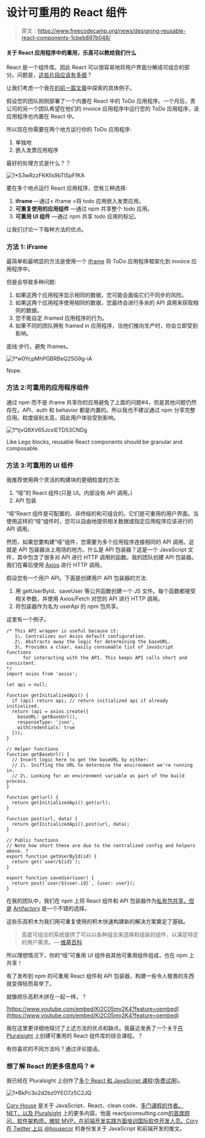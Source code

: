 # 设计可重用的 React 组件

> 原文：<https://www.freecodecamp.org/news/designing-reusable-react-components-1cbeb897b048/>

#### 关于 React 应用程序中的重用，乐高可以教给我们什么

React 是一个组件库。因此 React 可以很容易地将用户界面分解成可组合的部分。问题是，[这些片段应该有多细](http://sethgodin.typepad.com/seths_blog/2017/12/granularity.html)？

让我们考虑一个我在[的前一篇文章](https://medium.freecodecamp.org/reusable-web-application-strategies-d51517ea68c8)中探索的具体例子。

假设您的团队刚刚部署了一个内置在 React 中的 ToDo 应用程序。一个月后，贵公司的另一个团队希望在他们的 invoice 应用程序中运行您的 ToDo 应用程序，该应用程序也内置在 React 中。

所以现在你需要在两个地方运行你的 ToDo 应用程序:

1.  单独地
2.  嵌入发票应用程序

最好的处理方式是什么？？

![1*S3wRzzFKKlls9bTlSpFfKA](img/44524de1d7e818073a2166deab7bcc74.png)

要在多个地点运行 React 应用程序，您有三种选择:

1.  **iframe** —通过< iframe >将 todo 应用嵌入发票应用。
2.  **可重复使用的应用组件** —通过 npm 共享整个 todo 应用。
3.  **可重用 UI 组件** —通过 npm 共享 todo 应用的标记。

让我们讨论一下每种方法的优点。

### 方法 1: iFrame

最简单和最明显的方法是使用一个 [iframe](https://developer.mozilla.org/en-US/docs/Web/HTML/Element/iframe) 将 ToDo 应用程序框架化到 invoice 应用程序中。

但是会导致多种问题:

1.  如果这两个应用程序显示相同的数据，您可能会面临它们不同步的风险。
2.  如果这两个应用程序使用相同的数据，您最终会进行多余的 API 调用来获取相同的数据。
3.  您不能自定 iframed 应用程序的行为。
4.  如果不同的团队拥有 framed in 应用程序，当他们推向生产时，你会立即受到影响。

底线:步行。避免 iframes。

![1*w0YcpMhPGBRBeQ25G9g-iA](img/5aad70cfe72a3600a0f9d6043ff23de8.png)

Nope.

### 方法 2:可重用的应用程序组件

通过 npm 而不是 iframe 共享你的应用避免了上面的问题#4，但是其他问题仍然存在。API、auth 和 behavior 都是内置的。所以我也不建议通过 npm 分享完整应用。粒度级别太高，因此用户体验受到影响。

![1*tjvQ8XV65JcxIETD53CNDg](img/f3452431e1d11a53e085c75d19631cc2.png)

Like Lego blocks, reusable React components should be granular and composable.

### 方法 3:可重用的 UI 组件

我推荐使用两个灵活的构建块的更细粒度的方法:

1.  “哑”的 React 组件(只是 UI。内部没有 API 调用。)
2.  API 包装

“哑”React 组件是可配置的、非终结的和可组合的。它们是可重用的用户界面。当使用这样的“哑”组件时，您可以自由地提供相关数据或指定应用程序应该进行的 API 调用。

然而，如果您要构建“哑”组件，您需要为多个应用程序连接相同的 API 调用。这就是 API 包装器派上用场的地方。什么是 API 包装器？这是一个 JavaScript 文件，其中包含了很多对 API 进行 HTTP 调用的函数。我的团队创建 API 包装器。我们在幕后使用 [Axios](https://github.com/axios/axios) 进行 HTTP 调用。

假设您有一个用户 API。下面是创建用户 API 包装器的方法:

1.  用 getUserById、saveUser 等公共函数创建一个 JS 文件。每个函数都接受相关参数，并使用 Axios/Fetch 对您的 API 进行 HTTP 调用。
2.  将包装器作为名为 userApi 的 npm 包共享。

这里有一个例子。

```
/* This API wrapper is useful because it:
   1\. Centralizes our Axios default configuration.
   2\. Abstracts away the logic for determining the baseURL.
   3\. Provides a clear, easily consumable list of JavaScript functions
      for interacting with the API. This keeps API calls short and consistent. 
*/
import axios from 'axios';

let api = null;

function getInitializedApi() {
  if (api) return api; // return initialized api if already initialized.
  return (api = axios.create({
    baseURL: getBaseUrl(),
    responseType: 'json',
    withCredentials: true
  }));
}

// Helper functions
function getBaseUrl() {
  // Insert logic here to get the baseURL by either:
  // 1\. Sniffing the URL to determine the environment we're running in.
  // 2\. Looking for an environment variable as part of the build process.
}

function get(url) {
  return getInitializedApi().get(url);
}

function post(url, data) {
  return getInitializedApi().post(url, data);
}

// Public functions
// Note how short these are due to the centralized config and helpers above. ?
export function getUserById(id) {
  return get(`user/${id}`);
}

export function saveUser(user) {
  return post(`user/${user.id}`, {user: user});
}
```

在我的团队中，我们在 npm 上将 React 组件和 API 包装器作为[私有包共享，但是](https://www.npmjs.com/pricing) [Artifactory](https://jfrog.com/artifactory/) 是一个不错的选择。

这些乐高积木为我们用可重复使用的积木快速构建新的解决方案奠定了基础。

> 高度可组合的系统提供了可以以各种组合来选择和组装的组件，以满足特定的用户需求。— [维基百科](https://en.wikipedia.org/wiki/Composability)

所以理想情况下，你的“哑”可重用 UI 组件由其他可重用组件组成，也在 npm 上共享！

有了发布到 npm 的可重用 React 组件和 API 包装器，构建一些令人敬畏的东西就变得轻而易举了。

就像把乐高积木拼在一起一样。？

[https://www.youtube.com/embed/Ki2C05my2K4?feature=oembed](https://www.youtube.com/embed/Ki2C05my2K4?feature=oembed)

我在这里更详细地探讨了上述方法的优点和缺点。我最近发表了一个关于[在 Pluralsight](http://bit.ly/legoreactps) 上创建可重用的 React 组件库的综合课程。？

有你喜欢的不同方法吗？通过评论插话。

### 想了解 React 的更多信息吗？⚛️

我已经在 Pluralsight 上创作了[多个 React 和 JavaScript 课程](http://bit.ly/psauthorpageimmutablepost)([免费试用](http://bit.ly/pstrialimmutablepost))。

![1*BkPc3o2d2bz0YEO7z5C2JQ](img/75cd1679a8478654d74616ed5fa09538.png)

[Cory House](https://twitter.com/housecor) 是关于 JavaScript、React、clean code、[多门课程的作者。NET，以及 Pluralsight](http://pluralsight.com/author/cory-house) 上的更多内容。他是 reactjsconsulting.com[的首席顾问，软件架构师，微软 MVP，在前端开发实践方面培训国际软件开发人员。Cory 在 Twitter 上以](http://www.reactjsconsulting.com) [@housecor](http://www.twitter.com/housecor) 的身份发关于 JavaScript 和前端开发的推文。